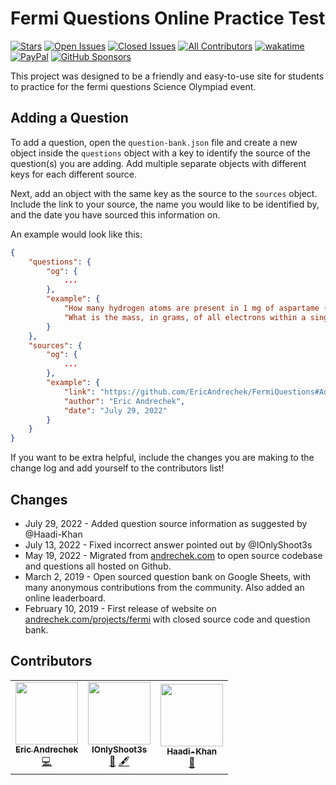 # Fermi Questions Online Practice Test

[![Stars](https://img.shields.io/github/stars/EricAndrechek/FermiQuestions)](https://github.com/EricAndrechek/FermiQuestions/stargazers)
[![Open Issues](https://img.shields.io/github/issues-raw/EricAndrechek/FermiQuestions)](https://github.com/EricAndrechek/FermiQuestions/issues?q=is%3Aopen+is%3Aissue)
[![Closed Issues](https://img.shields.io/github/issues-closed-raw/EricAndrechek/FermiQuestions)](https://github.com/EricAndrechek/FermiQuestions/issues?q=is%3Aissue+is%3Aclosed)
[![All Contributors](https://img.shields.io/github/all-contributors/EricAndrechek/FermiQuestions)](#contributors)
[![wakatime](https://wakatime.com/badge/github/EricAndrechek/FermiQuestions.svg)](https://wakatime.com/badge/github/EricAndrechek/FermiQuestions)
[![PayPal](https://img.shields.io/badge/PayPal-Donate-green)](https://paypal.me/AndrechekEric)
[![GitHub Sponsors](https://img.shields.io/badge/GitHub%20Sponsors-Donate-green)](https://github.com/sponsors/EricAndrechek)

This project was designed to be a friendly and easy-to-use site for students to practice for the fermi questions Science Olympiad event.

## Adding a Question

To add a question, open the `question-bank.json` file and create a new object inside the `questions` object with a key to identify the source of the question(s) you are adding. Add multiple separate objects with different keys for each different source.

Next, add an object with the same key as the source to the `sources` object. Include the link to your source, the name you would like to be identified by, and the date you have sourced this information on.

An example would look like this:

```json
{
    "questions": {
        "og": {
            ...
        },
        "example": {
            "How many hydrogen atoms are present in 1 mg of aspartame (C<sub>14</sub>H<sub>18</sub>N<sub>2</sub>O<sub>5</sub>), the artificial sweetener?": 19,
            "What is the mass, in grams, of all electrons within a single copper atom?": -26
        }
    },
    "sources": {
        "og": {
            ...
        },
        "example": {
            "link": "https://github.com/EricAndrechek/FermiQuestions#Adding-a-Question",
            "author": "Eric Andrechek",
            "date": "July 29, 2022"
        }
    }
}
```

If you want to be extra helpful, include the changes you are making to the change log and add yourself to the contributors list!

## Changes

-   July 29, 2022 - Added question source information as suggested by @Haadi-Khan
-   July 13, 2022 - Fixed incorrect answer pointed out by @IOnlyShoot3s
-   May 19, 2022 - Migrated from [andrechek.com](https://andrechek.com) to open source codebase and questions all hosted on Github.
-   March 2, 2019 - Open sourced question bank on Google Sheets, with many anonymous contributions from the community. Also added an online leaderboard.
-   February 10, 2019 - First release of website on [andrechek.com/projects/fermi](https://andrechek.com/projects/fermi) with closed source code and question bank.

## Contributors

<!-- ALL-CONTRIBUTORS-LIST:START - Do not remove or modify this section -->
<!-- prettier-ignore-start -->
<!-- markdownlint-disable -->
<table>
  <tr>
    <td align="center"><a href="https://andrechek.com"><img src="https://avatars.githubusercontent.com/u/35144594?v=4?s=100" width="100px;" alt=""/><br /><sub><b>Eric Andrechek</b></sub></a><br /><a href="https://github.com/EricAndrechek/FermiQuestions/commits?author=EricAndrechek" title="Code">💻</a></td>
    <td align="center"><a href="https://github.com/IOnlyShoot3s"><img src="https://avatars.githubusercontent.com/u/109195738?v=4?s=100" width="100px;" alt=""/><br /><sub><b>IOnlyShoot3s</b></sub></a><br /><a href="https://github.com/EricAndrechek/FermiQuestions/issues?q=author%3AIOnlyShoot3s" title="Bug reports">🐛</a> <a href="#content-IOnlyShoot3s" title="Content">🖋</a></td>
    <td align="center"><a href="https://github.com/Haadi-Khan"><img src="https://avatars.githubusercontent.com/u/44217975?v=4?s=100" width="100px;" alt=""/><br /><sub><b>Haadi-Khan</b></sub></a><br /><a href="#ideas-Haadi-Khan" title="Ideas, Planning, & Feedback">🤔</a></td>
  </tr>
</table>

<!-- markdownlint-restore -->
<!-- prettier-ignore-end -->

<!-- ALL-CONTRIBUTORS-LIST:END -->
